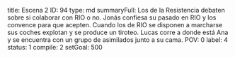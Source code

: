 title:          Escena 2
ID:             94
type:           md
summaryFull:    Los de la Resistencia debaten sobre si colaborar con RIO o no. Jonás confiesa su pasado en RIO y los convence para que acepten. Cuando los de RIO se disponen a marcharse sus coches explotan y se produce un tiroteo. Lucas corre a donde está Ana y se encuentra con un grupo de asimilados junto a su cama.
POV:            0
label:          4
status:         1
compile:        2
setGoal:        500


